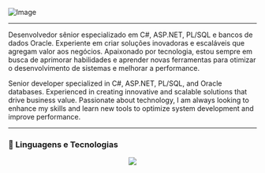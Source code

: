 ![Image](https://github.com/user-attachments/assets/851afd75-32fa-44d8-911d-044cbce32fac)

---

Desenvolvedor sênior especializado em C#, ASP.NET, PL/SQL e bancos de dados Oracle. Experiente em criar soluções inovadoras e escaláveis que agregam valor aos negócios. Apaixonado por tecnologia, estou sempre em busca de aprimorar habilidades e aprender novas ferramentas para otimizar o desenvolvimento de sistemas e melhorar a performance.

Senior developer specialized in C#, ASP.NET, PL/SQL, and Oracle databases. Experienced in creating innovative and scalable solutions that drive business value. Passionate about technology, I am always looking to enhance my skills and learn new tools to optimize system development and improve performance.


---

### 🤖 Linguagens e Tecnologias

<p align="center">
  <a href="https://skillicons.dev">
    <img src="https://skillicons.dev/icons?i=git,js,ts,html,css,dotnet,cs,nodejs,postgres,php,vscode" />
  </a>
</p>
